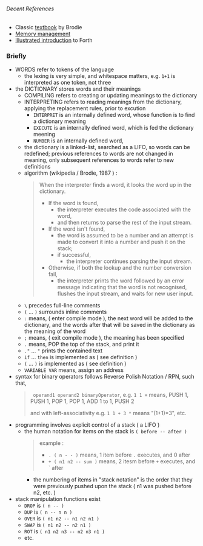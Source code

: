 ###### Decent References
- Classic [textbook](https://www.forth.com/starting-forth/) by Brodie
- [Memory management](https://stackoverflow.com/a/40050230/1378390)
- [Illustrated introduction](https://ratfactor.com/forth/forth_talk_2023.html) to Forth 

### Briefly


- WORDS refer to tokens of the language 
  - the lexing is very simple, and whitespace matters, e.g. `1+1` is interpreted as one token, not three
- the DICTIONARY stores words and their meanings
  - COMPILING refers to creating or updating meanings to the dictionary
  - INTERPRETING refers to reading meanings from the dictionary, applying the replacement rules, prior to excution
    - `INTERPRET` is an internally defined word, whose function is to find a dictionary meaning
    - `EXECUTE` is an internally defined word, which is fed the dictionary meening
    - `NUMBER` is an internally defined word, 
  - the dictionary is a linked-list, searched as a LIFO, so words can be redefined; previous references to words are not changed in meaning, only subsequent references to words refer to new definitions
  - algorithm (wikipedia / Brodie, 1987 ) :
    > When the interpreter finds a word, it looks the word up in the dictionary.
    >   - If the word is found,
    >     - the interpreter executes the code associated with the word,
    >     - and then returns to parse the rest of the input stream.
    >   - If the word isn't found,
    >     - the word is assumed to be a number and an attempt is made to convert it into a number and push it on the stack;
    >     - if successful,
    >       - the interpreter continues parsing the input stream.
    >   - Otherwise, if both the lookup and the number conversion fail,
    >     - the interpreter prints the word followed by an error message indicating that the word is not recognised, flushes the input stream, and waits for new user input.
  - `\` precedes full-line comments 
  - `(` ... `)` surrounds inline comments
  - `:` means, ( enter compile mode ), the next word will be added to the
      dictionary, and the words after that will be saved in the dictionary as the meaning of the word
  - `;` means, ( exit compile mode ), the meaning has been specified 
  - `.` means, POP the top of the stack, and print it
  - `."` ... `"` prints the contained text
  - `if` ... `then` is implemented as ( see definition )
  - `(` ... `)` is implemented as ( see definition )
  - `VARIABLE VAR` means, assign an address
- syntax for binary operators follows Reverse Polish Notation / RPN, such that,
  > ` operand1 operand2 binaryOperator`, e.g. `1 1 +` means, PUSH 1, PUSH 1, POP 1, POP 1, ADD 1 to 1, PUSH 2
  >
  > and with left-associativity e.g. `1 1 + 3 *` means "(1+1)*3", etc.
- programming involves explicit control of a stack ( a LIFO )
  - the human notation for items on the stack is `( before -- after )`
    > example :
    > - `. ( n - - )` means, 1 item before `.` executes, and 0 after
    > - `+ ( n1 n2 -- sum )` means, 2 itesm before `+` executes, and ` after
    - the numbering of items in "stack notation" is the order that they were previously pushed upon the stack ( n1 was pushed before n2, etc. )
- stack manipulation functions exist
  - `DROP` is `( n -- )`
  - `DUP` is `( n -- n n )`
  - `OVER` is `( n1 n2 -- n1 n2 n1 )`
  - `SWAP` is `( n1 n2 -- n2 n1 )`
  - `ROT` is `( n1 n2 n3 -- n2 n3 n1 )`
  - etc.
